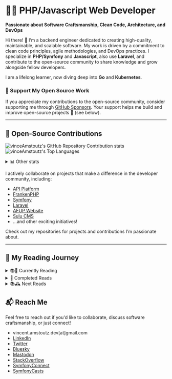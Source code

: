# 👨‍💻 PHP/Javascript Web Developer  
**Passionate about Software Craftsmanship, Clean Code, Architecture, and DevOps**

Hi there! 👋 I’m a backend engineer dedicated to creating high-quality, maintainable, and scalable software. My work is driven by a commitment to clean code principles, agile methodologies, and DevOps practices. I specialize in **PHP/Symfony** and **Javascript**, also use **Laravel**, and contribute to the open-source community to share knowledge and grow alongside fellow developers.

I am a lifelong learner, now diving deep into **Go** and **Kubernetes**.

### 🙌 Support My Open Source Work

If you appreciate my contributions to the open-source community, consider supporting me through [GitHub Sponsors](https://github.com/sponsors/vinceAmstoutz). 
Your support helps me build and improve open-source projects 🙏 (see below).

---

## 🚀 Open-Source Contributions  

![vinceAmstoutz's GitHub Repository Contribution stats](https://github-contributor-stats.vercel.app/api?username=vinceAmstoutz)
![vinceAmstoutz's Top Languages](https://github-readme-stats.vercel.app/api/top-langs/?username=vinceAmstoutz&theme=graywhite&show_icons=true&hide_border=true&layout=compact)

<details>
<summary>📊 Other stats</summary>

![vinceAmstoutz's Streak](https://github-readme-streak-stats.herokuapp.com/?user=vinceAmstoutz&theme=graywhite&hide_border=true)

</details>

I actively collaborate on projects that make a difference in the developer community, including:  
- [API Platform](https://api-platform.com/)
- [FrankenPHP](https://frankenphp.dev/)
- [Symfony](https://symfony.com/)
- [Laravel](https://laravel.com)
- [AFUP Website](https://afup.org/home)
- [Sulu CMS](https://sulu.io/)  
- ...and other exciting initiatives!

Check out my repositories for projects and contributions I’m passionate about.  

---

## 📖 My Reading Journey  

<details>
<summary>📚📶 Currently Reading</summary>

- **Clean Code: A Handbook of Agile Software Craftsmanship**  
  _By Robert C. Martin_

</details>

<details>
<summary>🏁 Completed Reads</summary>

- **Software Craft: TDD, Clean Code & Other Essential Practices**  
  _By C. Martaire, A. Thiéfaine, D. Bartaguiz, F. Hiegel & H. Fakiih_  
- **Clean Code in PHP**  
  _By Carsten Windler & Alexandre Daubois_  
- **Rector: The Power of Automated Refactoring**  
  _By Matthias Noback & Tomas Votruba_  
- **Dive Into Design Patterns**  
  _By Refactoring Guru_  
- **Dive Into Refactoring**  
  _By Refactoring Guru_  
- **Living Documentation: Continuous Knowledge Sharing by Design**  
  _By Cyrille Martaire_  
- **Sprint: How to Solve Big Problems and Test New Ideas in Just Five Days**  
  _By Jake Knapp, John Zeratsky & Braden Kowitz_  
- **The Mom Test**  
  _By Rob Fitzpatrick_  

</details>

<details>
<summary>📚🕰️ Next Reads</summary>
  
- **Event-Driven Architecture in Golang**  
  _By Michael Stack_  
- **Unit Testing: Principles, Practices, and Patterns**  
  _By Vladimir Khorikov_
- **NoEstimates: How To Measure Project Progress Without Estimating**  
  _By Vasco Duarte_  
- **Test-Driven Development by Example**  
  _By Kent Beck_  
- **Implementing Domain-Driven Design**  
  _By Vaughn Vernon & Eric Evans_  
- **Refactoring to Patterns**  
  _By Joshua Kerievsky_  
- **Refactoring: Improving the Design of Existing Code**  
  _By Martin Fowler_  
- **Growing Object-Oriented Software, Guided by Tests**  
  _By Steve Freeman & Nat Pryce_  
- **Domain-Driven Design: Tackling Complexity in the Heart of Software**  
  _By Eric Evans_  
- **Design Patterns: Elements of Reusable Object-Oriented Software**  
  _By Erich Gamma, Richard Helm & Ralph Johnson_  
- **Functional Programming in Scala, Second Edition**  
  _By Michaal Pilquist, Paul Chiusano & Runar Bjarnasson_  
- **Functional & Reactive Domain Modeling**  
  _By Jonas Bonér_  
- **Modern C++ Programming with Test-Driven Development**  
  _By Jeff Langr_  
- **Asynchronous Programming in Rust**  
  _By Carl Frederik Samson_  
- **Microservices Patterns: With Examples in Java**  
  _By Chris Richardson_  
- **The Lean Startup**  
  _By Eric Ries_  

</details>


## 📬 Reach Me  

Feel free to reach out if you'd like to collaborate, discuss software craftsmanship, or just connect!  

  -    vincent.amstoutz.dev[at]gmail.com
  -    [LinkedIn](https://www.linkedin.com/in/vincent-amstoutz/)
  -    [Twitter](https://twitter.com/vinceAmstoutz)
  -    [Bluesky](https://bsky.app/profile/vinceamstoutz.bsky.social)
  -    [Mastodon](https://mastodon.online/@vinceAmstoutz@phpc.social)
  -    [StackOverflow](https://stackoverflow.com/users/14632769/vinceamstoutz)
  -    [SymfonyConnect](https://connect.symfony.com/profile/vincent_amstz)
  -    [SymfonyCasts](https://symfonycasts.com/u/vince-amstz)
